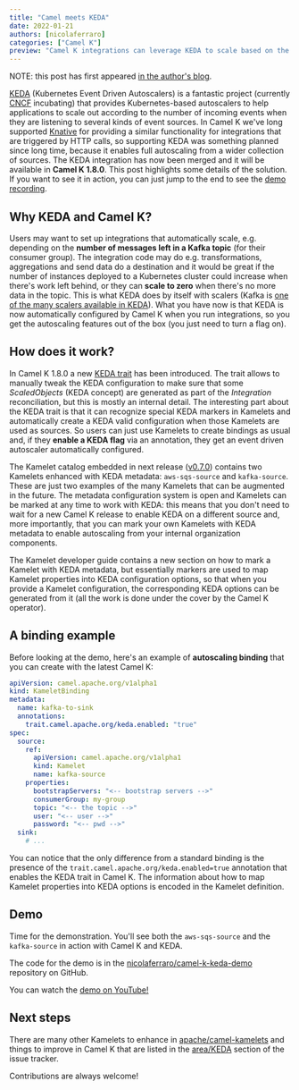```yaml
---
title: "Camel meets KEDA"
date: 2022-01-21
authors: [nicolaferraro]
categories: ["Camel K"]
preview: "Camel K integrations can leverage KEDA to scale based on the number of incoming events"
---
```


NOTE: this post has first appeared [in the author's blog](https://www.nicolaferraro.me/2022/01/21/camel-meets-keda/).

[KEDA](https://keda.sh) (Kubernetes Event Driven Autoscalers) is a fantastic project (currently [CNCF](https://cncf.io) incubating) that provides Kubernetes-based autoscalers to help applications to scale out according to the number of incoming events when they are listening to several kinds of event sources. In Camel K we've long supported [Knative](https://knative.dev) for providing a similar functionality for integrations that are triggered by HTTP calls, so supporting KEDA was something planned since long time, because it enables full autoscaling from a wider collection of sources. The KEDA integration has now been merged and it will be available in **Camel K 1.8.0**. This post highlights some details of the solution. If you want to see it in action, you can just jump to the end to see the [demo recording](#demo).

## Why KEDA and Camel K?

Users may want to set up integrations that automatically scale, e.g. depending on the **number of messages left in a Kafka topic** (for their consumer group). The integration code may do e.g. transformations, aggregations and send data do a destination and it would be great if the number of instances deployed to a Kubernetes cluster could increase when there's work left behind, or they can **scale to zero** when there's no more data in the topic.
This is what KEDA does by itself with scalers (Kafka is [one of the many scalers available in KEDA](https://keda.sh/docs/2.5/scalers/)). What you have now is that KEDA is now automatically configured by Camel K when you run integrations, so you get the autoscaling features out of the box (you just need to turn a flag on).

## How does it work?

In Camel K 1.8.0 a new [KEDA trait](/camel-k/next/traits/keda.html) has been introduced.
The trait allows to manually tweak the KEDA configuration to make sure that some *ScaledObjects* (KEDA concept) are generated as part of the *Integration* reconciliation, but this is mostly an internal detail. The interesting part about the KEDA trait is that it can recognize special KEDA markers in Kamelets and automatically create a KEDA valid configuration when those Kamelets are used as sources. So users can just use Kamelets to create bindings as usual and, if they **enable a KEDA flag** via an annotation, they get an event driven autoscaler automatically configured.

The Kamelet catalog embedded in next release ([v0.7.0](https://github.com/apache/camel-kamelets/tree/v0.7.0)) contains two Kamelets enhanced with KEDA metadata: `aws-sqs-source` and `kafka-source`. These are just two examples of the many Kamelets that can be augmented in the future. The metadata configuration system is open and Kamelets can be marked at any time to work with KEDA: this means that you don't need to wait for a new Camel K release to enable KEDA on a different source and, more importantly, that you can mark your own Kamelets with KEDA metadata to enable autoscaling from your internal organization components.

The Kamelet developer guide contains a new section on how to mark a Kamelet with KEDA metadata, but essentially markers are used to map Kamelet properties into KEDA configuration options, so that when you provide a Kamelet configuration, the corresponding KEDA options can be generated from it (all the work is done under the cover by the Camel K operator).

## A binding example

Before looking at the demo, here's an example of **autoscaling binding** that you can create with the latest Camel K:

```yaml
apiVersion: camel.apache.org/v1alpha1
kind: KameletBinding
metadata:
  name: kafka-to-sink
  annotations:
    trait.camel.apache.org/keda.enabled: "true"
spec:
  source:
    ref:
      apiVersion: camel.apache.org/v1alpha1
      kind: Kamelet
      name: kafka-source
    properties:
      bootstrapServers: "<-- bootstrap servers -->"
      consumerGroup: my-group
      topic: "<-- the topic -->"
      user: "<-- user -->"
      password: "<-- pwd -->"
  sink:
    # ...
```

You can notice that the only difference from a standard binding is the presence of the `trait.camel.apache.org/keda.enabled=true` annotation that enables the
KEDA trait in Camel K. The information about how to map Kamelet properties into KEDA options is encoded in the Kamelet definition.

## Demo

Time for the demonstration. You'll see both the `aws-sqs-source` and the `kafka-source` in action with Camel K and KEDA.

The code for the demo is in the [nicolaferraro/camel-k-keda-demo](https://github.com/nicolaferraro/camel-k-keda-demo) repository on GitHub.

You can watch the [demo on YouTube!](https://www.youtube.com/watch?v=z67ES6VAYV4)

## Next steps

There are many other Kamelets to enhance in [apache/camel-kamelets](https://github.com/apache/camel-kamelets) and things to improve in Camel K that are listed in the [area/KEDA](https://github.com/apache/camel-k/issues?q=is%3Aopen+is%3Aissue+label%3Aarea%2FKEDA) section of the issue tracker.

Contributions are always welcome!

